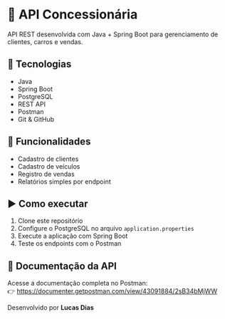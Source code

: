 # 🚗 API Concessionária

API REST desenvolvida com Java + Spring Boot para gerenciamento de clientes, carros e vendas.

## 🚀 Tecnologias
- Java
- Spring Boot
- PostgreSQL
- REST API
- Postman
- Git & GitHub

## 🔧 Funcionalidades
- Cadastro de clientes
- Cadastro de veículos
- Registro de vendas
- Relatórios simples por endpoint

## ▶️ Como executar
1. Clone este repositório
2. Configure o PostgreSQL no arquivo `application.properties`
3. Execute a aplicação com Spring Boot
4. Teste os endpoints com o Postman

## 📄 Documentação da API

Acesse a documentação completa no Postman:  
👉 https://documenter.getpostman.com/view/43091884/2sB34bMjWW

Desenvolvido por **Lucas Dias**
